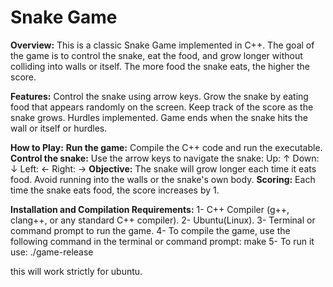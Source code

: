 # **Snake Game**

**Overview:**
This is a classic Snake Game implemented in C++. The goal of the game is to control the snake, eat the food, and grow longer without colliding into walls or itself. The more food the snake eats, the higher the score.

**Features:**
Control the snake using arrow keys.
Grow the snake by eating food that appears randomly on the screen.
Keep track of the score as the snake grows.
Hurdles implemented.
Game ends when the snake hits the wall or itself or hurdles.

**How to Play:**
**Run the game:** Compile the C++ code and run the executable.
**Control the snake:** Use the arrow keys to navigate the snake:
Up: ↑
Down: ↓
Left: ←
Right: →
**Objective:** The snake will grow longer each time it eats food. Avoid running into the walls or the snake's own body.
**Scoring:** Each time the snake eats food, the score increases by 1.

**Installation and Compilation Requirements:**
1- C++ Compiler (g++, clang++, or any standard C++ compiler).
2- Ubuntu(Linux).
3- Terminal or command prompt to run the game.
4- To compile the game, use the following command in the terminal or command prompt:
make
5- To run it use:
./game-release

this will work strictly for ubuntu.

